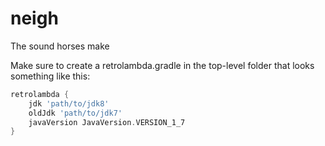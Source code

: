 neigh
=====

The sound horses make

Make sure to create a retrolambda.gradle in the top-level folder that looks something like this:

```gradle
retrolambda {
    jdk 'path/to/jdk8'
    oldJdk 'path/to/jdk7'
    javaVersion JavaVersion.VERSION_1_7
}
```